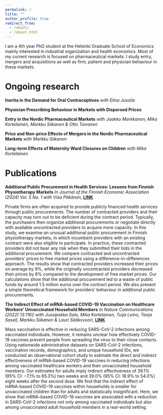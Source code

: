 ```yaml
---
permalink: /
title: ""
author_profile: true
redirect_from: 
  - /about/
  - /about.html
---
```


I am a 4th year PhD student at the Helsinki Graduate School of Economics mainly interested in industrial organization and health economics. Most of my current research is focused on pharmaceutical markets: I study entry, mergers and acquisitions as well as firm, patient and physician behaviour in these markets.


# Ongoing research

**Inertia in the Demand for Oral Contraceptives** *with Elina Jussila*

**Physician Prescribing Behaviour in Markets with Dispersed Prices**

**Entry in the Nordic Pharmaceutical Markets** *with Jaakko Markkanen, Mika Kortelainen, Markku Siikanen & Otto Toivanen*

**Price and Non-price Effects of Mergers in the Nordic Pharmaceutical Markets** *with Markku Siikanen*

**Long-term Effects of Maternity Ward Closures on Children** *with Mika Kortelainen*


# Publications

**Additional Public Procurement in Health Services: Lessons from Finnish Physiotherapy Markets**
*In Journal of the Finnish Economic Association (2024) Vol. 5 No. 1 with Visa Pitkänen,* **[LINK](https://journal.fi/jfea/article/view/137938)**

Private firms are often acquired to provide publicly financed health services through public procurements. The number of contracted providers and their capacity may turn out to be deficient during the contract period. Typically, the purchasers then organize additional procurements or negotiate directly with available uncontracted providers to acquire more capacity. In this study, we examine an unusual additional public procurement in Finnish physiotherapy markets, in which incumbent providers with an existing contract were also eligible to participate. In practice, these contracted providers did not bear any risk when they submitted their bids in the additional procurement. We compare contracted and uncontracted providers’ prices to free market prices using a difference-in-differences approach. The results show that contracted providers increased their prices on average by 9%, while the originally uncontracted providers decreased their prices by 8% compared to the development of free market prices. Our calculations show that the additional procurement led to a waste of public funds by around 1.5 million euros over the contract period. We also present a simple theoretical framework for providers’ behaviour in additional public procurements.

**The Indirect Effect of mRNA-based COVID-19 Vaccination on Healthcare Workers’ Unvaccinated Household Members**
*In Nature Communications (2022) 13:1162 with Jussipekka Salo, Mika Kortelainen, Tuija Leino, Tanja Saxell, Markku Siikanen & Lauri Sääksvuori,* **[LINK](https://www.nature.com/articles/s41467-022-28825-4)**


Mass vaccination is effective in reducing SARS-CoV-2 infections among vaccinated individuals. However, it remains unclear how effectively COVID-19 vaccines prevent people from spreading the virus to their close contacts. Using nationwide administrative datasets on SARS-CoV-2 infections, vaccination records, demographics, and unique household IDs, we conducted an observational cohort study to estimate the direct and indirect effectiveness of mRNA-based COVID-19 vaccines in reducing infections among vaccinated healthcare workers and their unvaccinated household members. Our estimates for adults imply indirect effectiveness of 39.1% (95% CI: −7.1% to 65.3%) two weeks and 39.0% (95% CI: 18.9% to 54.0%) eight weeks after the second dose. We find that the indirect effect of mRNA-based COVID-19 vaccines within households is smaller for unvaccinated children than for adults and statistically insignificant. Here, we show that mRNA-based COVID-19 vaccines are associated with a reduction in SARS-CoV-2 infections not only among vaccinated individuals but also among unvaccinated adult household members in a real-world setting.
